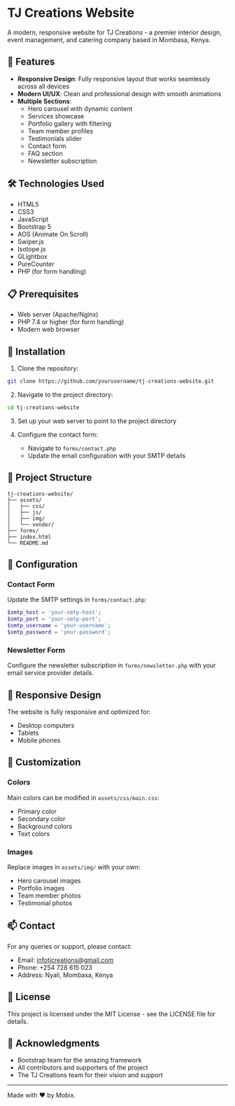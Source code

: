 # TJ Creations Website

A modern, responsive website for TJ Creations - a premier interior design, event management, and catering company based in Mombasa, Kenya.

## 🌟 Features

- **Responsive Design**: Fully responsive layout that works seamlessly across all devices
- **Modern UI/UX**: Clean and professional design with smooth animations
- **Multiple Sections**:
  - Hero carousel with dynamic content
  - Services showcase
  - Portfolio gallery with filtering
  - Team member profiles
  - Testimonials slider
  - Contact form
  - FAQ section
  - Newsletter subscription

## 🛠️ Technologies Used

- HTML5
- CSS3
- JavaScript
- Bootstrap 5
- AOS (Animate On Scroll)
- Swiper.js
- Isotope.js
- GLightbox
- PureCounter
- PHP (for form handling)

## 📋 Prerequisites

- Web server (Apache/Nginx)
- PHP 7.4 or higher (for form handling)
- Modern web browser

## 🚀 Installation

1. Clone the repository:
```bash
git clone https://github.com/yourusername/tj-creations-website.git
```

2. Navigate to the project directory:
```bash
cd tj-creations-website
```

3. Set up your web server to point to the project directory

4. Configure the contact form:
   - Navigate to `forms/contact.php`
   - Update the email configuration with your SMTP details

## 📁 Project Structure

```
tj-creations-website/
├── assets/
│   ├── css/
│   ├── js/
│   ├── img/
│   └── vendor/
├── forms/
├── index.html
└── README.md
```

## 🔧 Configuration

### Contact Form
Update the SMTP settings in `forms/contact.php`:
```php
$smtp_host = 'your-smtp-host';
$smtp_port = 'your-smtp-port';
$smtp_username = 'your-username';
$smtp_password = 'your-password';
```

### Newsletter Form
Configure the newsletter subscription in `forms/newsletter.php` with your email service provider details.

## 📱 Responsive Design

The website is fully responsive and optimized for:
- Desktop computers
- Tablets
- Mobile phones

## 🎨 Customization

### Colors
Main colors can be modified in `assets/css/main.css`:
- Primary color
- Secondary color
- Background colors
- Text colors

### Images
Replace images in `assets/img/` with your own:
- Hero carousel images
- Portfolio images
- Team member photos
- Testimonial photos

## 📫 Contact

For any queries or support, please contact:
- Email: infotjcreations@gmail.com
- Phone: +254 728 615 023
- Address: Nyali, Mombasa, Kenya

## 📄 License

This project is licensed under the MIT License - see the LICENSE file for details.

## 🙏 Acknowledgments

- Bootstrap team for the amazing framework
- All contributors and supporters of the project
- The TJ Creations team for their vision and support

---

Made with ❤️ by Mobix.